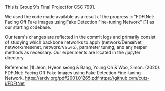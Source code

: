 
This is Group 9's Final Project for CSC 7991. 

We used the code made available as a result of the progress in "FDFtNet: Facing Off Fake Images using Fake Detection Fine-tuning Network" [1] as our starting codebase. 

Our team's changes are reflected in the commit logs and primarily consist of studying which backbone networks to apply (network/DenseNet, network/mesonet, network/VGG16), parameter tuning, and any helper methods as necessary. Our experiments are located in the /jupyter directory. 

References 
[1] Jeon, Hyeon seong & Bang, Young Oh & Woo, Simon. (2020). FDFtNet: Facing Off Fake Images using Fake Detection Fine-tuning Network. 
https://arxiv.org/pdf/2001.01265.pdf 
https://github.com/cutz-j/FDFtNet
